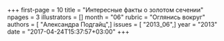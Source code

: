 +++
first-page = 10
title = "Интересные факты о золотом сечении"
npages = 3
illustrators = []
month = "06"
rubric = "Оглянись вокруг"
authors = [ "Александра Подгайц",]
issues = [ "2013_06",]
year = "2013"
date = "2017-04-24T15:37:57+03:00"
+++

